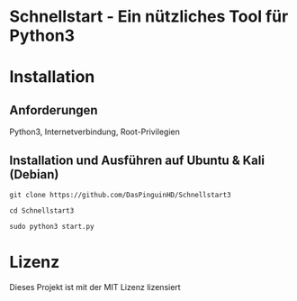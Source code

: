 # Schnellstart - Ein nützliches Tool für Python3
# Installation





## Anforderungen

Python3, Internetverbindung, Root-Privilegien






## Installation und Ausführen auf Ubuntu & Kali (Debian)

`git clone https://github.com/DasPinguinHD/Schnellstart3`

`cd Schnellstart3`

`sudo python3 start.py
`



# Lizenz
Dieses Projekt ist mit der MIT Lizenz lizensiert
